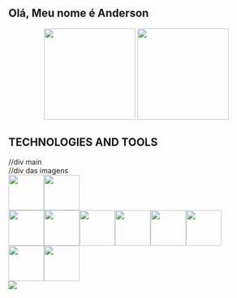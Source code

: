 ## Olá, Meu nome é Anderson

<div align="center">
  <img height="180em" src="https://github-readme-stats.vercel.app/api?username=not2nder&theme=github_dark&hide_border=true"/>
  <img height="180em" src="https://github-readme-stats.vercel.app/api/top-langs/?username=not2nder&layout=compact&theme=github_dark&hide_border=true"/>
</div>

## TECHNOLOGIES AND TOOLS
<div display="flex">//div main
  <div>
    //div das imagens
    <div style="display:flex; flex-direction:row" >
      <img height="70em" src="https://cdn.jsdelivr.net/gh/devicons/devicon/icons/github/github-original.svg" />
      <img height="70em"  src="https://cdn.jsdelivr.net/gh/devicons/devicon/icons/linux/linux-original.svg" />
    </div>
    <div style="display:flex; flex-direction:row" >
      <img height="70em" src="https://cdn.jsdelivr.net/gh/devicons/devicon/icons/python/python-original.svg" />
      <img height="70em"  src="https://cdn.jsdelivr.net/gh/devicons/devicon/icons/cplusplus/cplusplus-original.svg" />
      <img height="70em" src="https://cdn.jsdelivr.net/gh/devicons/devicon/icons/java/java-original.svg" />
      <img height="70em" src="https://cdn.jsdelivr.net/gh/devicons/devicon/icons/html5/html5-original.svg" />
      <img height="70em" src="https://cdn.jsdelivr.net/gh/devicons/devicon/icons/css3/css3-original.svg" />
      <img height="70em" src="https://cdn.jsdelivr.net/gh/devicons/devicon/icons/javascript/javascript-original.svg" />
    </div>
    <div style="display:flex; flex-direction:row" >
      <img height="70em" src="https://cdn.jsdelivr.net/gh/devicons/devicon/icons/sqlite/sqlite-original.svg" />
      <img height="70em" src="https://cdn.jsdelivr.net/gh/devicons/devicon/icons/mysql/mysql-original-wordmark.svg" />
    </div>
  </div>
  <div>
    <img size="10%" src="https://github.com/not2nder/not2nder/assets/130621173/961b1c23-c21d-4aca-81f5-811a42a67f22">
  </div>
</div>
